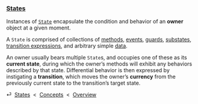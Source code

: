 ### [States](#concepts--states)

Instances of [`State`](/api/#state) encapsulate the condition and behavior of an **owner** object at a given moment.

A `State` is comprised of collections of [methods](#concepts--methods), [events](#concepts--events), [guards](#concepts--guards), [substates](#concepts--superstates-and-substates), [transition expressions](#concepts--transitions), and arbitrary simple [data](#concepts--data).

An owner usually bears multiple `State`s, and occupies one of these as its **current state**, during which the owner’s methods will exhibit any behaviors described by that state. Differential behavior is then expressed by instigating a **transition**, which moves the owner’s **currency** from the previously current state to the transition’s target state.

<div class="backcrumb">
⏎  <a class="section" href="#concepts--states">States</a>  &lt;  <a href="#concepts">Concepts</a>  &lt;  <a href="#overview">Overview</a>
</div>
